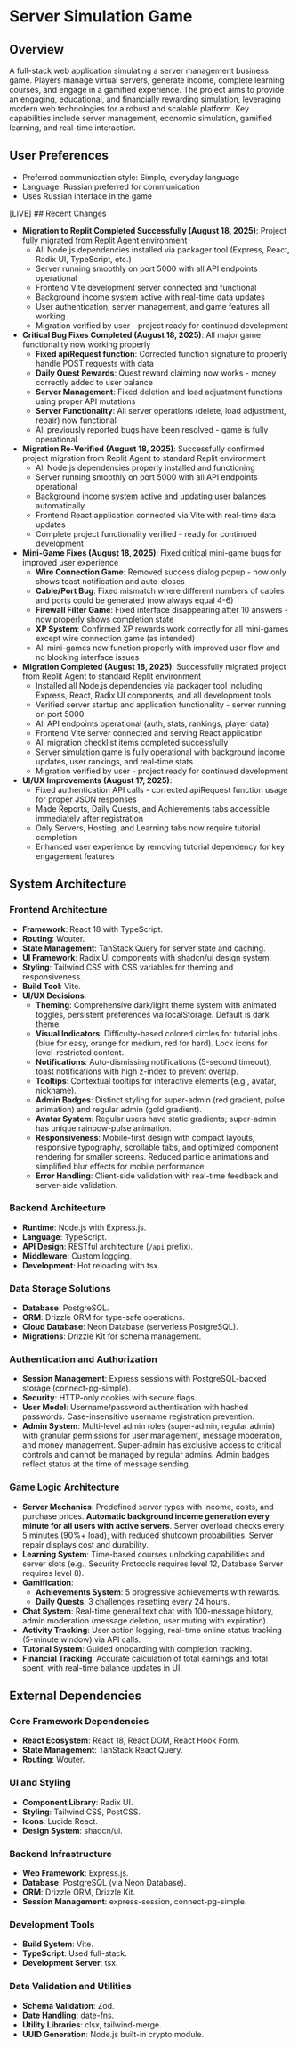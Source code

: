 # Server Simulation Game

## Overview
A full-stack web application simulating a server management business game. Players manage virtual servers, generate income, complete learning courses, and engage in a gamified experience. The project aims to provide an engaging, educational, and financially rewarding simulation, leveraging modern web technologies for a robust and scalable platform. Key capabilities include server management, economic simulation, gamified learning, and real-time interaction.

## User Preferences
- Preferred communication style: Simple, everyday language
- Language: Russian preferred for communication
- Uses Russian interface in the game

[LIVE] ## Recent Changes
- **Migration to Replit Completed Successfully (August 18, 2025)**: Project fully migrated from Replit Agent environment
  - All Node.js dependencies installed via packager tool (Express, React, Radix UI, TypeScript, etc.)
  - Server running smoothly on port 5000 with all API endpoints operational
  - Frontend Vite development server connected and functional
  - Background income system active with real-time data updates
  - User authentication, server management, and game features all working
  - Migration verified by user - project ready for continued development
- **Critical Bug Fixes Completed (August 18, 2025)**: All major game functionality now working properly
  - **Fixed apiRequest function**: Corrected function signature to properly handle POST requests with data
  - **Daily Quest Rewards**: Quest reward claiming now works - money correctly added to user balance
  - **Server Management**: Fixed deletion and load adjustment functions using proper API mutations
  - **Server Functionality**: All server operations (delete, load adjustment, repair) now functional
  - All previously reported bugs have been resolved - game is fully operational
- **Migration Re-Verified (August 18, 2025)**: Successfully confirmed project migration from Replit Agent to standard Replit environment
  - All Node.js dependencies properly installed and functioning
  - Server running smoothly on port 5000 with all API endpoints operational
  - Background income system active and updating user balances automatically
  - Frontend React application connected via Vite with real-time data updates
  - Complete project functionality verified - ready for continued development
- **Mini-Game Fixes (August 18, 2025)**: Fixed critical mini-game bugs for improved user experience
  - **Wire Connection Game**: Removed success dialog popup - now only shows toast notification and auto-closes
  - **Cable/Port Bug**: Fixed mismatch where different numbers of cables and ports could be generated (now always equal 4-6)
  - **Firewall Filter Game**: Fixed interface disappearing after 10 answers - now properly shows completion state
  - **XP System**: Confirmed XP rewards work correctly for all mini-games except wire connection game (as intended)
  - All mini-games now function properly with improved user flow and no blocking interface issues
- **Migration Completed (August 18, 2025)**: Successfully migrated project from Replit Agent to standard Replit environment
  - Installed all Node.js dependencies via packager tool including Express, React, Radix UI components, and all development tools
  - Verified server startup and application functionality - server running on port 5000
  - All API endpoints operational (auth, stats, rankings, player data)
  - Frontend Vite server connected and serving React application
  - All migration checklist items completed successfully
  - Server simulation game is fully operational with background income updates, user rankings, and real-time stats
  - Migration verified by user - project ready for continued development
- **UI/UX Improvements (August 17, 2025)**:
  - Fixed authentication API calls - corrected apiRequest function usage for proper JSON responses
  - Made Reports, Daily Quests, and Achievements tabs accessible immediately after registration
  - Only Servers, Hosting, and Learning tabs now require tutorial completion
  - Enhanced user experience by removing tutorial dependency for key engagement features

## System Architecture

### Frontend Architecture
- **Framework**: React 18 with TypeScript.
- **Routing**: Wouter.
- **State Management**: TanStack Query for server state and caching.
- **UI Framework**: Radix UI components with shadcn/ui design system.
- **Styling**: Tailwind CSS with CSS variables for theming and responsiveness.
- **Build Tool**: Vite.
- **UI/UX Decisions**:
    - **Theming**: Comprehensive dark/light theme system with animated toggles, persistent preferences via localStorage. Default is dark theme.
    - **Visual Indicators**: Difficulty-based colored circles for tutorial jobs (blue for easy, orange for medium, red for hard). Lock icons for level-restricted content.
    - **Notifications**: Auto-dismissing notifications (5-second timeout), toast notifications with high z-index to prevent overlap.
    - **Tooltips**: Contextual tooltips for interactive elements (e.g., avatar, nickname).
    - **Admin Badges**: Distinct styling for super-admin (red gradient, pulse animation) and regular admin (gold gradient).
    - **Avatar System**: Regular users have static gradients; super-admin has unique rainbow-pulse animation.
    - **Responsiveness**: Mobile-first design with compact layouts, responsive typography, scrollable tabs, and optimized component rendering for smaller screens. Reduced particle animations and simplified blur effects for mobile performance.
    - **Error Handling**: Client-side validation with real-time feedback and server-side validation.

### Backend Architecture
- **Runtime**: Node.js with Express.js.
- **Language**: TypeScript.
- **API Design**: RESTful architecture (`/api` prefix).
- **Middleware**: Custom logging.
- **Development**: Hot reloading with tsx.

### Data Storage Solutions
- **Database**: PostgreSQL.
- **ORM**: Drizzle ORM for type-safe operations.
- **Cloud Database**: Neon Database (serverless PostgreSQL).
- **Migrations**: Drizzle Kit for schema management.

### Authentication and Authorization
- **Session Management**: Express sessions with PostgreSQL-backed storage (connect-pg-simple).
- **Security**: HTTP-only cookies with secure flags.
- **User Model**: Username/password authentication with hashed passwords. Case-insensitive username registration prevention.
- **Admin System**: Multi-level admin roles (super-admin, regular admin) with granular permissions for user management, message moderation, and money management. Super-admin has exclusive access to critical controls and cannot be managed by regular admins. Admin badges reflect status at the time of message sending.

### Game Logic Architecture
- **Server Mechanics**: Predefined server types with income, costs, and purchase prices. **Automatic background income generation every minute for all users with active servers**. Server overload checks every 5 minutes (90%+ load), with reduced shutdown probabilities. Server repair displays cost and durability.
- **Learning System**: Time-based courses unlocking capabilities and server slots (e.g., Security Protocols requires level 12, Database Server requires level 8).
- **Gamification**:
    - **Achievements System**: 5 progressive achievements with rewards.
    - **Daily Quests**: 3 challenges resetting every 24 hours.
- **Chat System**: Real-time general text chat with 100-message history, admin moderation (message deletion, user muting with expiration).
- **Activity Tracking**: User action logging, real-time online status tracking (5-minute window) via API calls.
- **Tutorial System**: Guided onboarding with completion tracking.
- **Financial Tracking**: Accurate calculation of total earnings and total spent, with real-time balance updates in UI.

## External Dependencies

### Core Framework Dependencies
- **React Ecosystem**: React 18, React DOM, React Hook Form.
- **State Management**: TanStack React Query.
- **Routing**: Wouter.

### UI and Styling
- **Component Library**: Radix UI.
- **Styling**: Tailwind CSS, PostCSS.
- **Icons**: Lucide React.
- **Design System**: shadcn/ui.

### Backend Infrastructure
- **Web Framework**: Express.js.
- **Database**: PostgreSQL (via Neon Database).
- **ORM**: Drizzle ORM, Drizzle Kit.
- **Session Management**: express-session, connect-pg-simple.

### Development Tools
- **Build System**: Vite.
- **TypeScript**: Used full-stack.
- **Development Server**: tsx.

### Data Validation and Utilities
- **Schema Validation**: Zod.
- **Date Handling**: date-fns.
- **Utility Libraries**: clsx, tailwind-merge.
- **UUID Generation**: Node.js built-in crypto module.